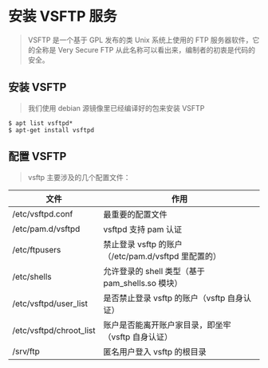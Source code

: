 # 安装 VSFTP 服务

> VSFTP 是一个基于 GPL 发布的类 Unix 系统上使用的 FTP 服务器软件，它的全称是 Very Secure FTP 从此名称可以看出来，编制者的初衷是代码的安全。

## 安装 VSFTP

> 我们使用 debian 源镜像里已经编译好的包来安装 VSFTP

```shell
$ apt list vsftpd*
$ apt-get install vsftpd
```

## 配置 VSFTP

> vsftp 主要涉及的几个配置文件：

| 文件                    | 作用                                                |
| ----------------------- | --------------------------------------------------- |
| /etc/vsftpd.conf        | 最重要的配置文件                                    |
| /etc/pam.d/vsftpd       | vsftpd 支持 pam 认证                                |
| /etc/ftpusers           | 禁止登录 vsftp 的账户（/etc/pam.d/vsftpd 里配置的） |
| /etc/shells             | 允许登录的 shell 类型（基于 pam_shells.so 模块）    |
| /etc/vsftpd/user_list   | 是否禁止登录 vsftp 的账户（vsftp 自身认证）         |
| /etc/vsftpd/chroot_list | 账户是否能离开账户家目录，即坐牢（vsftp 自身认证）  |
| /srv/ftp                | 匿名用户登入 vsftp 的根目录                         |
